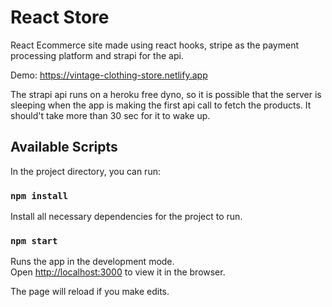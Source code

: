 # React Store
React Ecommerce site made using react hooks, stripe as the payment processing platform and strapi for the api. 

Demo: https://vintage-clothing-store.netlify.app

The strapi api runs on a heroku free dyno, so it is possible that the server is sleeping when the app is making the first api call to fetch the products. It should't take more than 30 sec for it to wake up.

## Available Scripts

In the project directory, you can run:
### `npm install`

Install all necessary dependencies for the project to run.

### `npm start`

Runs the app in the development mode.<br />
Open [http://localhost:3000](http://localhost:3000) to view it in the browser.

The page will reload if you make edits.
